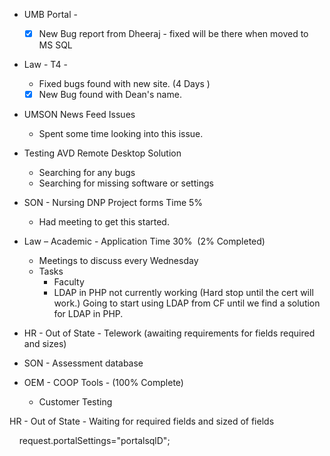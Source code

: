 - UMB Portal - 
    - [x] New Bug report from Dheeraj - fixed will be there when moved to MS SQL

- Law - T4 - 
	- Fixed bugs found with new site. (4 Days )
	- [x] New Bug found with Dean's name.
- UMSON News Feed Issues
	- Spent some time looking into this issue.
- Testing AVD Remote Desktop Solution
	- Searching for any bugs 
	- Searching for missing software or settings

-   SON - Nursing DNP Project forms Time 5%
    -   Had meeting to get this started.

-   Law – Academic - Application Time  30%  (2% Completed)
    -   Meetings to discuss every Wednesday
    -   Tasks 
        -   Faculty 
        - LDAP in PHP not currently working (Hard stop until the cert will work.) Going to start using LDAP from CF until we find a solution for LDAP in PHP.

- HR - Out of State - Telework (awaiting requirements for fields required and sizes)

-   SON - Assessment database
-   OEM - COOP Tools -  (100% Complete)
    -   Customer Testing

HR - Out of State - Waiting for required fields and sized of fields

    request.portalSettings="portalsqlD";
